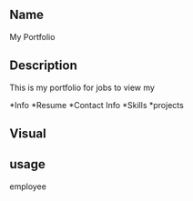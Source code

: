 ## Name
My Portfolio

## Description
This is my portfolio for jobs to view my 

*Info
*Resume
*Contact Info
*Skills
*projects

## Visual



## usage 
employee